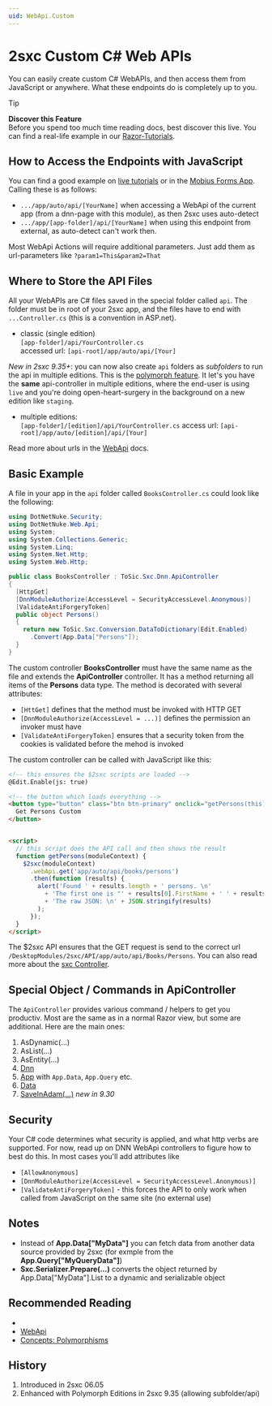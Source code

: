 ```yaml
---
uid: WebApi.Custom
---
```


# 2sxc Custom C# Web APIs

You can easily create custom C# WebAPIs, and then access them from JavaScript or anywhere. What these endpoints do is completely up to you.

> [!TIP]
> **Discover this Feature**  
> Before you spend too much time reading docs, best discover this live. 
> You can find a real-life example in our [Razor-Tutorials](xref:Tut.WebApi). 


## How to Access the Endpoints with JavaScript

You can find a good example on [live tutorials](xref:Tut.WebApi) or in the [Mobius Forms App](xref:App.Mobius). Calling these is as follows:

* `.../app/auto/api/[YourName]` when accessing a WebApi of the current app (from a dnn-page with this module), as then 2sxc uses auto-detect
* `.../app/[app-folder]/api/[YourName]` when using this endpoint from external, as auto-detect can't work then.

Most WebApi Actions will require additional parameters. Just add them as url-parameters like `?param1=This&param2=That`



## Where to Store the API Files
All your WebAPIs are C# files saved in the special folder called `api`. The folder must be in root of your 2sxc app, and the files have to end with `...Controller.cs` (this is a convention in ASP.net).

* classic (single edition)  
  `[app-folder]/api/YourController.cs`  
  accessed url: `[api-root]/app/auto/api/[Your]`

_New in 2sxc 9.35+_: you can now also create `api` folders as _subfolders_ to run the api in multiple editions. This is the [polymorph feature](xref:Specs.Cms.Polymorphism). 
It let's you have the **same** api-controller in multiple editions, where the end-user is using `live` and you're doing open-heart-surgery in the background on a new edition like `staging`. 

* multiple editions:  
  `[app-folder]/[edition]/api/YourController.cs`
  access url: `[api-root]/app/auto/[edition]/api/[Your]`

Read more about urls in the [WebApi](xref:WebApi.Index) docs.


## Basic Example

A file in your app in the `api` folder called `BooksController.cs` could look like the following:

```c#
using DotNetNuke.Security;
using DotNetNuke.Web.Api;
using System;
using System.Collections.Generic;
using System.Linq;
using System.Net.Http;
using System.Web.Http;

public class BooksController : ToSic.Sxc.Dnn.ApiController
{
  [HttpGet]
  [DnnModuleAuthorize(AccessLevel = SecurityAccessLevel.Anonymous)]
  [ValidateAntiForgeryToken]
  public object Persons()
  {
    return new ToSic.Sxc.Conversion.DataToDictionary(Edit.Enabled)
      .Convert(App.Data["Persons"]);
  }
}
```

The custom controller **BooksController** must have the same name as the file and extends the **ApiController** controller. It has a method returning all items of the **Persons** data type. The method is decorated with several attributes:
* `[HttGet]` defines that the method must be invoked with HTTP GET
* `[DnnModuleAuthorize(AccessLevel = ...)]` defines the permission an invoker must have
* `[ValidateAntiForgeryToken]` ensures that a security token from the cookies is validated before the mehod is invoked

The custom controller can be called with JavaScript like this:

```html
<!-- this ensures the $2sxc scripts are loaded -->
@Edit.Enable(js: true)

<!-- the button which loads everything -->
<button type="button" class="btn btn-primary" onclick="getPersons(this)">
  Get Persons Custom
</button> 


<script>
  // this script does the API call and then shows the result
  function getPersons(moduleContext) {
    $2sxc(moduleContext)
      .webApi.get('app/auto/api/books/persons')
      .then(function (results) {
        alert('Found ' + results.length + ' persons. \n'
          + 'The first one is "' + results[0].FirstName + ' ' + results[0].LastName + '"\n\n'
          + 'The raw JSON: \n' + JSON.stringify(results)
        );
      });
  }
</script>
```

The $2sxc API ensures that the GET request is send to the correct url `/DesktopModules/2sxc/API/app/auto/api/Books/Persons`. You can also read more about the [sxc Controller](xref:Specs.Js.Sxc).




## Special Object / Commands in ApiController

The `ApiController` provides various command / helpers to get you productiv. Most are the same as in a normal Razor view, but some are additional. Here are the main ones:

1. AsDynamic(...)
1. AsList(...)
1. AsEntity(...)
1. [Dnn](xref:HowTo.DynamicCode.Dnn)
1. [App](xref:HowTo.DynamicCode.App) with `App.Data`, `App.Query` etc.
1. [Data](xref:HowTo.DynamicCode.Data)
1. [SaveInAdam(...)](xref:WebApi.Custom.DotNet.SaveInAdam) _new in 9.30_


## Security

Your C# code determines what security is applied, and what http verbs are supported. For now, read up on DNN WebApi controllers to figure how to best do this. In most cases you'll add attributes like

* `[AllowAnonymous]`
* `[DnnModuleAuthorize(AccessLevel = SecurityAccessLevel.Anonymous)]`
* `[ValidateAntiForgeryToken]` - this forces the API to only work when called from JavaScript on the same site (no external use)


## Notes

* Instead of **App.Data["MyData"]** you can fetch data from another data source provided by 2sxc (for exmple from the **App.Query["MyQueryData"]**)
* **Sxc.Serializer.Prepare(...)** converts the object returned by App.Data["MyData"].List to a dynamic and serializable object



## Recommended Reading

* [](xref:Tut.WebApi)
* [WebApi](xref:WebApi.Index)
* [Concepts: Polymorphisms](xref:Specs.Cms.Polymorphism)




## History

1. Introduced in 2sxc 06.05
1. Enhanced with Polymorph Editions in 2sxc 9.35 (allowing subfolder/api)

